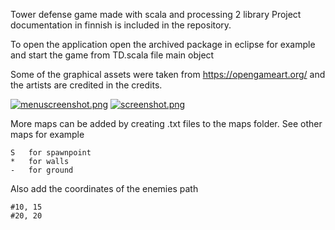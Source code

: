 Tower defense game made with scala and processing 2 library
Project documentation in finnish is included in the repository.

To open the application open the archived package in eclipse for example
and start the game from TD.scala file main object

Some of the graphical assets were taken from https://opengameart.org/ and the artists are 
credited in the credits.

[![menuscreenshot.png](https://s1.postimg.org/4znfqhh6wf/menuscreenshot.png)](https://postimg.org/image/7g9o5eo2sr/)
[![screenshot.png](https://s1.postimg.org/8bte6omj7z/screenshot.png)](https://postimg.org/image/6cx7gch0wb/)

More maps can be added by creating .txt files to the maps folder.
See other maps for example

	S	for spawnpoint
	*	for walls
	-	for ground
	
Also add the coordinates of the enemies path 

	#10, 15
	#20, 20
